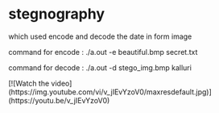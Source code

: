 <h1> stegnography </h1>
<p>which used encode and decode the date in form image</p>
<p>command for encode :   ./a.out -e beautiful.bmp secret.txt</p>
<p>command for decode :    ./a.out -d stego_img.bmp kalluri</p>
[![Watch the video](https://img.youtube.com/vi/v_jIEvYzoV0/maxresdefault.jpg)](https://youtu.be/v_jIEvYzoV0)

